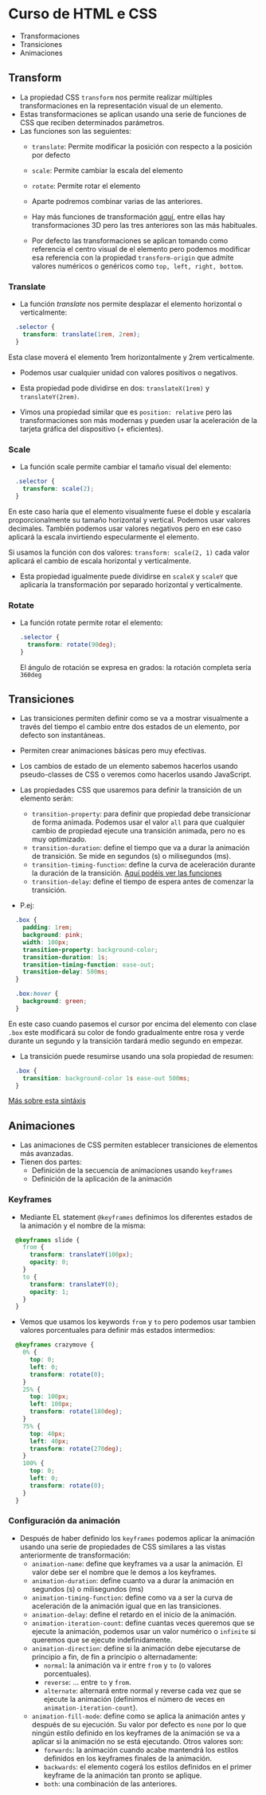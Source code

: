 # Curso de HTML e CSS

- Transformaciones
- Transiciones
- Animaciones

## Transform

- La propiedad CSS `transform` nos permite realizar múltiples transformaciones en la representación visual de un elemento.
- Estas transformaciones se aplican usando una serie de funciones de CSS que reciben determinados parámetros.
- Las funciones son las seguientes:
  - `translate`: Permite modificar la posición con respecto a la posición por defecto
  - `scale`: Permite cambiar la escala del elemento
  - `rotate`: Permite rotar el elemento
  - Aparte podremos combinar varias de las anteriores.
  - Hay más funciones de transformación [aquí](https://developer.mozilla.org/en-US/docs/Web/CSS/transform-function), entre ellas hay transformaciones 3D pero las tres anteriores son las más habituales.

  - Por defecto las transformaciones se aplican tomando como referencia el centro visual de el elemento pero podemos modificar esa referencia con la propiedad `transform-origin` que admite valores numéricos o genéricos como `top, left, right, bottom`.

### Translate

- La función *translate* nos permite desplazar el elemento horizontal o verticalmente:

```css
  .selector {
    transform: translate(1rem, 2rem);
  }
```

Esta clase moverá el elemento 1rem horizontalmente y 2rem verticalmente.

- Podemos usar cualquier unidad con valores positivos o negativos.

- Esta propiedad pode dividirse en dos: `translateX(1rem)` y `translateY(2rem)`.

- Vimos una propiedad similar que es `position: relative` pero las transformaciones son más modernas y pueden usar la aceleración de la tarjeta gráfica del dispositivo (+ eficientes).

### Scale

- La función scale permite cambiar el tamaño visual del elemento:

```css
  .selector {
    transform: scale(2);
  }
```

En este caso haría que el elemento visualmente fuese el doble y escalaría proporcionalmente su tamaño horizontal y vertical. Podemos usar valores decimales. También podemos usar valores negativos pero en ese caso aplicará la escala invirtiendo especularmente el elemento.

Si usamos la función con dos valores: `transform: scale(2, 1)` cada valor aplicará el cambio de escala horizontal y verticalmente.

- Esta propiedad igualmente puede dividirse en `scaleX` y `scaleY` que aplicaría la transformación por separado horizontal y verticalmente.

### Rotate

- La función rotate permite rotar el elemento:

  ```css
  .selector {
    transform: rotate(90deg);
  }
  ```

  El ángulo de rotación se expresa en grados: la rotación completa sería `360deg`

## Transiciones

- Las transiciones permiten definir como se va a mostrar visualmente a través del tiempo el cambio entre dos estados de un elemento, por defecto son instantáneas.

- Permiten crear animaciones básicas pero muy efectivas.

- Los cambios de estado de un elemento sabemos hacerlos usando pseudo-classes de CSS o veremos como hacerlos usando JavaScript.

- Las propiedades CSS que usaremos para definir la transición de un elemento serán:

  - `transition-property`: para definir que propiedad debe transicionar de forma animada. Podemos usar el valor `all` para que cualquier cambio de propiedad ejecute una transición animada, pero no es muy optimizado.
  - `transition-duration`: define el tiempo que va a durar la animación de transición. Se mide en segundos (s) o milisegundos (ms).
  - `transition-timing-function`: define la curva de aceleración durante la duración de la transición. [Aquí podéis ver las funciones](https://developer.mozilla.org/en-US/docs/Web/CSS/transition-timing-function)
  - `transition-delay`: define el tiempo de espera antes de comenzar la transición.

- P.ej:

```css
  .box {
    padding: 1rem;
    background: pink;
    width: 100px;
    transition-property: background-color;
    transition-duration: 1s;
    transition-timing-function: ease-out;
    transition-delay: 500ms;
  }

  .box:hover {
    background: green;
  }
```

  En este caso cuando pasemos el cursor por encima del elemento con clase `.box` este modificará su color de fondo gradualmente entre rosa y verde durante un segundo y la transición tardará medio segundo en empezar.

- La transición puede resumirse usando una sola propiedad de resumen:

```css
  .box {
    transition: background-color 1s ease-out 500ms;
  }
```

[Más sobre esta sintáxis](https://developer.mozilla.org/en-US/docs/Web/CSS/transition)

## Animaciones

- Las animaciones de CSS permiten establecer transiciones de elementos más avanzadas.
- Tienen dos partes:
  - Definición de la secuencia de animaciones usando `keyframes`
  - Definición de la aplicación de la animación

### Keyframes

- Mediante EL statement `@keyframes` definimos los diferentes estados de la animación y el nombre de la misma:

```css
  @keyframes slide {
    from {
      transform: translateY(100px);
      opacity: 0;
    }
    to {
      transform: translateY(0);
      opacity: 1;
    }
  }
```

- Vemos que usamos los keywords `from` y `to` pero podemos usar tambien valores porcentuales para definir más estados intermedios:

```css
  @keyframes crazymove {
    0% {
      top: 0;
      left: 0;
      transform: rotate(0);
    }
    25% {
      top: 100px;
      left: 100px;
      transform: rotate(180deg);
    }
    75% {
      top: 40px;
      left: 40px;
      transform: rotate(270deg);
    }
    100% {
      top: 0;
      left: 0;
      transform: rotate(0);
    }
  }
```

### Configuración da animación

- Después de haber definido los `keyframes` podemos aplicar la animación usando una serie de propiedades de CSS similares a las vistas anteriormente de transformación:
  - `animation-name`: define que keyframes va a usar la animación. El valor debe ser el nombre que le demos a los keyframes.
  - `animation-duration`: define cuanto va a durar la animación en segundos (s) o milisegundos (ms)
  - `animation-timing-function`: define como va a ser la curva de aceleración de la animación igual que en las transiciones.
  - `animation-delay`: define el retardo en el inicio de la animación.
  - `animation-iteration-count`: define cuantas veces queremos que se ejecute la animación, podemos usar un valor numérico o `infinite` si queremos que se ejecute indefinidamente.
  - `animation-direction`: define si la animación debe ejecutarse de principio a fin, de fin a principio o alternadamente:
    - `normal`: la animación va ir entre `from` y `to` (o valores porcentuales).
    - `reverse`: ... entre `to` y `from`.
    - `alternate`: alternará entre normal y reverse cada vez que se ejecute la animación (definimos el número de veces en `animation-iteration-count`).
  - `animation-fill-mode`: define como se aplica la animación antes y después de su ejecución. Su valor por defecto es `none` por lo que ningún estilo definido en los keyframes de la animación se va a aplicar si la animación no se está ejecutando. Otros valores son:
    - `forwards`: la animación cuando acabe mantendrá los estilos definidos en los keyframes finales de la animación.
    - `backwards`: el elemento cogerá los estilos definidos en el primer keyframe de la animación tan pronto se aplique.
    - `both`: una combinación de las anteriores.
